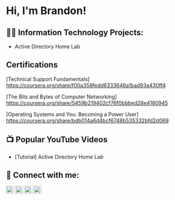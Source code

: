 <h1>Hi, I'm Brandon! 

<h2>👨‍💻 Information Technology Projects:</h2>

- Active Directory Home Lab

<h2> Certifications </h2>

[Technical Support Fundamentals] https://coursera.org/share/f00a358fedd6333646a1bad93a430ff4

[The Bits and Bytes of Computer Networking] https://coursera.org/share/5459b219402cf76f0bbbed28e4180945

[Operating Systems and You: Becoming a Power User] https://coursera.org/share/bdb014a6d4bcf6748b535332bfd2d069

<h2>📺 Popular YouTube Videos</h2>

- [Tutorial] Active Directory Home Lab 

<h2> 🤳 Connect with me:</h2>

[<img align="left" alt="JoshMadakor | YouTube" width="22px" src="https://cdn.jsdelivr.net/npm/simple-icons@v3/icons/youtube.svg" />][youtube]
[<img align="left" alt="JoshMadakor | Twitter" width="22px" src="https://cdn.jsdelivr.net/npm/simple-icons@v3/icons/twitter.svg" />][twitter]
[<img align="left" alt="JoshMakador | LinkedIn" width="22px" src="https://cdn.jsdelivr.net/npm/simple-icons@v3/icons/linkedin.svg" />][linkedin]
[<img align="left" alt="JoshMadakor | Instagram" width="22px" src="https://cdn.jsdelivr.net/npm/simple-icons@v3/icons/instagram.svg" />][instagram]

[twitter]: https://twitter.com/joshmadakor
[youtube]: https://www.youtube.com/c/joshmadakor
[instagram]: https://www.instagram.com/joshmadakor/
[linkedin]: [https://linkedin.com/in/joshmadakor](https://www.linkedin.com/in/brandonrichman)

<!--
**Brichman28/Brichman28** is a ✨ _special_ ✨ repository because its `README.md` (this file) appears on your GitHub profile.

Here are some ideas to get you started:

- 🔭 I’m currently working on ...
- 🌱 I’m currently learning ...
- 👯 I’m looking to collaborate on ...
- 🤔 I’m looking for help with ...
- 💬 Ask me about ...
- 📫 How to reach me: ...
- 😄 Pronouns: ...
- ⚡ Fun fact: ...
-->
